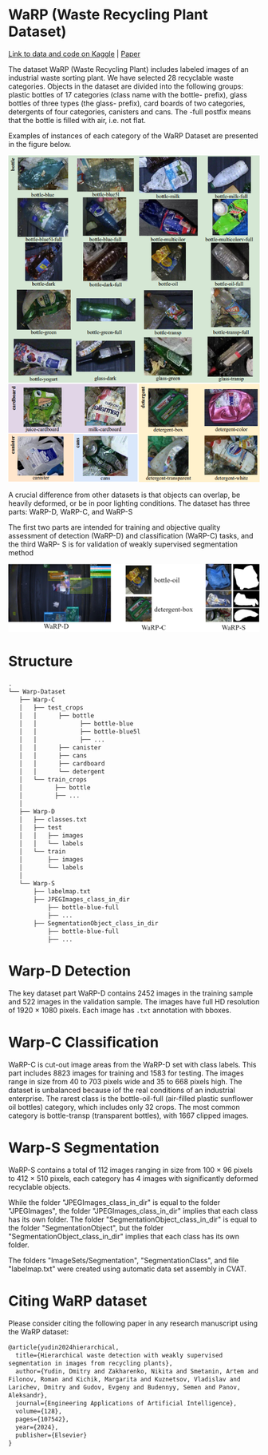 # WaRP (Waste Recycling Plant Dataset)

[Link to data and code on Kaggle](https://www.kaggle.com/datasets/parohod/warp-waste-recycling-plant-dataset)  |  [Paper](https://www.researchgate.net/publication/375962093_Hierarchical_waste_detection_with_weakly_supervised_segmentation_in_images_from_recycling_plants)

The dataset WaRP (Waste Recycling Plant) includes labeled images of an industrial waste sorting plant. We have selected 28 recyclable waste
categories. Objects in the dataset are divided into the following groups: plastic bottles of 17 categories (class name with the bottle- prefix),
glass bottles of three types (the glass- prefix), card boards of two categories, detergents of four categories, canisters and cans. The -full postfix means that the bottle is filled with air, i.e. not flat.

Examples of instances of each category of the WaRP Dataset are presented in the figure below. 

![Dataset classes](/assets/WaRP-Categories.png)

 
A crucial difference from other datasets is that objects can
overlap, be heavily deformed, or be in poor lighting conditions.
The dataset has three parts: WaRP-D, WaRP-C, and WaRP-S

The first two parts are intended for training and objective quality assessment
of detection (WaRP-D) and classification (WaRP-C) tasks, and the third WaRP-
S is for validation of weakly supervised segmentation method

![Dataset parts](/assets/WaRP-Dataset.png)
 
 # Structure
 
 
 ```
 .
└── Warp-Dataset
    ├── Warp-C
    │   ├── test_crops
    │   │      ├── bottle
    │   │            ├── bottle-blue
    │   │            ├── bottle-blue5l
    │   │            ├── ...
    │   │      ├── canister
    │   │      ├── cans
    │   │      ├── cardboard
    │   │      └── detergent
    │   └── train_crops
    │         ├── bottle
    │         ├── ...
    │
    ├── Warp-D
    │   ├── classes.txt
    │   ├── test
    │   │   ├── images
    │   │   └── labels
    │   └── train
    │       ├── images
    │       └── labels
    │ 
    └── Warp-S
        ├── labelmap.txt
        ├── JPEGImages_class_in_dir
            ├── bottle-blue-full
            ├── ...
        ├── SegmentationObject_class_in_dir
            ├── bottle-blue-full
            ├── ...
```
# Warp-D Detection
The key dataset part WaRP-D contains 2452 images in the training sample
and 522 images in the validation sample. The images have full HD resolution
of 1920 × 1080 pixels.
Each image has ```.txt``` annotation with bboxes.

# Warp-C Classification
WaRP-C is cut-out image areas from the WaRP-D set with class labels.
This part includes 8823 images for training and 1583 for testing. The images
range in size from 40 to 703 pixels wide and 35 to 668 pixels high. The dataset is
unbalanced because iof the real conditions of an industrial enterprise. The rarest
class is the bottle-oil-full (air-filled plastic sunflower oil bottles) category, which
includes only 32 crops. The most common category is bottle-transp (transparent
bottles), with 1667 clipped images.

# Warp-S Segmentation
WaRP-S contains a total of 112 images ranging in size from 100 × 96 pixels
to 412 × 510 pixels, each category has 4 images with significantly deformed
recyclable objects.

While the folder "JPEGImages_class_in_dir" is equal to the folder "JPEGImages", the folder "JPEGImages_class_in_dir" implies that each class has its own folder. The folder "SegmentationObject_class_in_dir" is equal to the folder "SegmentationObject", but the folder "SegmentationObject_class_in_dir" implies that each class has its own folder.

The folders "ImageSets/Segmentation", "SegmentationClass", and file "labelmap.txt" were created using automatic data set assembly in CVAT.

# Citing WaRP dataset

Please consider citing the following paper in any research manuscript using the WaRP dataset:

```
@article{yudin2024hierarchical,
  title={Hierarchical waste detection with weakly supervised segmentation in images from recycling plants},
  author={Yudin, Dmitry and Zakharenko, Nikita and Smetanin, Artem and Filonov, Roman and Kichik, Margarita and Kuznetsov, Vladislav and Larichev, Dmitry and Gudov, Evgeny and Budennyy, Semen and Panov, Aleksandr},
  journal={Engineering Applications of Artificial Intelligence},
  volume={128},
  pages={107542},
  year={2024},
  publisher={Elsevier}
}
```

